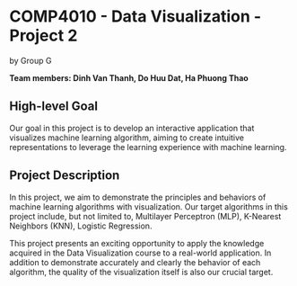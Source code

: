 # COMP4010 - Data Visualization - Project 2

by Group G

**Team members: Dinh Van Thanh, Do Huu Dat, Ha Phuong Thao**

## High-level Goal

Our goal in this project is to develop an interactive application that visualizes machine learning algorithm, aiming to create intuitive representations to leverage the learning experience with machine learning.

## Project Description

In this project, we aim to demonstrate the principles and behaviors of machine learning algorithms with visualization. Our target algorithms in this project include, but not limited to, Multilayer Perceptron (MLP), K-Nearest Neighbors (KNN), Logistic Regression.

This project presents an exciting opportunity to apply the knowledge acquired in the Data Visualization course to a real-world application. In addition to demonstrate accurately and clearly the behavior of each algorithm, the quality of the visualization itself is also our crucial target.
